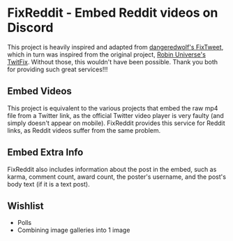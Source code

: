 # **FixReddit** - Embed Reddit videos on Discord

This project is heavily inspired and adapted from [dangeredwolf's FixTweet](https://github.com/FixTweet/FixTweet), which in turn was inspired from the original project, [Robin Universe's TwitFix](https://github.com/robinuniverse/TwitFix). Without those, this wouldn't have been possible. Thank you both for providing such great services!!!

## Embed Videos

This project is equivalent to the various projects that embed the raw mp4 file from a Twitter link, as the official Twitter video player is very faulty (and simply doesn't appear on mobile). FixReddit provides this service for Reddit links, as Reddit videos suffer from the same problem.

<!-- TODO: Images comparing reddit.com embeds to FixReddit embeds after every section. -->

## Embed Extra Info

FixReddit also includes information about the post in the embed, such as karma, comment count, award count, the poster's username, and the post's body text (if it is a text post).

## Wishlist

- Polls
- Combining image galleries into 1 image
